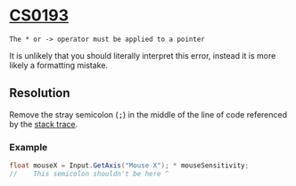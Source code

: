 # [CS0193](https://docs.microsoft.com/en-us/dotnet/csharp/misc/cs0193)

```
The * or -> operator must be applied to a pointer
```


It is unlikely that you should literally interpret this error, instead it is more likely a formatting mistake.

## Resolution
Remove the stray semicolon (<kbd>;</kbd>) in the middle of the line of code referenced by the [stack trace](../Stack%20Traces.md).

### Example
```csharp
float mouseX = Input.GetAxis("Mouse X"); * mouseSensitivity;
//    This semicolon shouldn't be here ^
```
